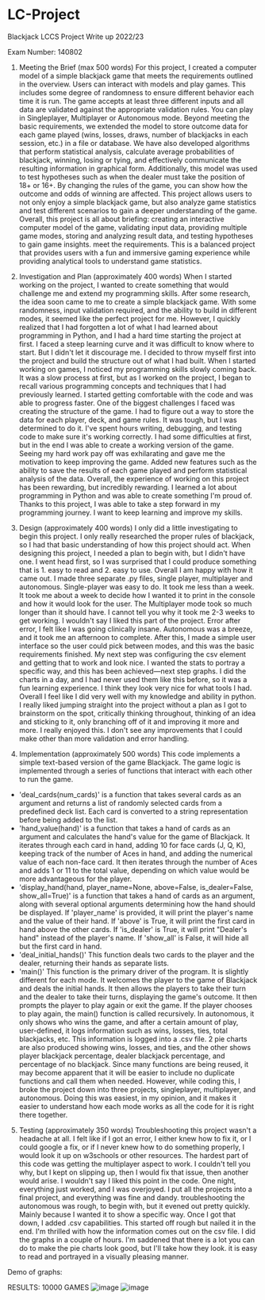 # LC-Project
Blackjack
LCCS Project Write up 2022/23

Exam Number: 140802
1. Meeting the Brief (max 500 words) 
For this project, I created a computer model of a simple blackjack game that meets the requirements outlined in the overview. Users can interact with models and play games. This includes some degree of randomness to ensure different behavior each time it is run. The game accepts at least three different inputs and all data are validated against the appropriate validation rules. You can play in Singleplayer, Multiplayer or Autonomous mode. Beyond meeting the basic requirements, we extended the model to store outcome data for each game played (wins, losses, draws, number of blackjacks in each session, etc.) in a file or database. We have also developed algorithms that perform statistical analysis, calculate average probabilities of blackjack, winning, losing or tying, and effectively communicate the resulting information in graphical form. Additionally, this model was used to test hypotheses such as when the dealer must take the position of 18+ or 16+. By changing the rules of the game, you can show how the outcome and odds of winning are affected. This project allows users to not only enjoy a simple blackjack game, but also analyze game statistics and test different scenarios to gain a deeper understanding of the game. Overall, this project is all about briefing: creating an interactive computer model of the game, validating input data, providing multiple game modes, storing and analyzing result data, and testing hypotheses to gain game insights. meet the requirements. This is a balanced project that provides users with a fun and immersive gaming experience while providing analytical tools to understand game statistics.

2. Investigation and Plan (approximately 400 words) 
When I started working on the project, I wanted to create something that would challenge me and extend my programming skills. After some research, the idea soon came to me to create a simple blackjack game. With some randomness, input validation required, and the ability to build in different modes, it seemed like the perfect project for me. However, I quickly realized that I had forgotten a lot of what I had learned about programming in Python, and I had a hard time starting the project at first. I faced a steep learning curve and it was difficult to know where to start. But I didn't let it discourage me. I decided to throw myself first into the project and build the structure out of what I had built. When I started working on games, I noticed my programming skills slowly coming back. It was a slow process at first, but as I worked on the project, I began to recall various programming concepts and techniques that I had previously learned. I started getting comfortable with the code and was able to progress faster. One of the biggest challenges I faced was creating the structure of the game. I had to figure out a way to store the data for each player, deck, and game rules. It was tough, but I was determined to do it. I've spent hours writing, debugging, and testing code to make sure it's working correctly. I had some difficulties at first, but in the end I was able to create a working version of the game. Seeing my hard work pay off was exhilarating and gave me the motivation to keep improving the game. Added new features such as the ability to save the results of each game played and perform statistical analysis of the data. Overall, the experience of working on this project has been rewarding, but incredibly rewarding. I learned a lot about programming in Python and was able to create something I'm proud of. Thanks to this project, I was able to take a step forward in my programming journey. I want to keep learning and improve my skills.

3. Design (approximately 400 words) 
I only did a little investigating to begin this project. I only really researched the proper rules of blackjack, so I had that basic understanding of how this project should act. When designing this project, I needed a plan to begin with, but I didn't have one. I went head first, so I was surprised that I could produce something that is 1. easy to read and 2. easy to use. Overall I am happy with how it came out. I made three separate .py files, single player, multiplayer and autonomous. Single-player was easy to do. It took me less than a week. It took me about a week to decide how I wanted it to print in the console and how it would look for the user. The Multiplayer mode took so much longer than it should have. I cannot tell you why it took me 2-3 weeks to get working. I wouldn't say I liked this part of the project. Error after error, I felt like I was going clinically insane. Autonomous was a breeze, and it took me an afternoon to complete. After this, I made a simple user interface so the user could pick between modes, and this was the basic requirements finished. My next step was configuring the csv element and getting that to work and look nice. I wanted the stats to portray a specific way, and this has been achieved—next step graphs. I did the charts in a day, and I had never used them like this before, so it was a fun learning experience. I think they look very nice for what tools I had. Overall I feel like I did very well with my knowledge and ability in python. I really liked jumping straight into the project without a plan as I got to brainstorm on the spot, critically thinking throughout, thinking of an idea and sticking to it, only branching off of it and improving it more and more. I really enjoyed this. I don't see any improvements that I could make other than more validation and error handling.

4. Implementation (approximately 500 words) 
This code implements a simple text-based version of the game Blackjack. The game logic is implemented through a series of functions that interact with each other to run the game.
- 'deal_cards(num_cards)' is a function that takes several cards as an argument and returns a list of randomly selected cards from a predefined deck list. Each card is converted to a string representation before being added to the list. 
- 'hand_value(hand)' is a function that takes a hand of cards as an argument and calculates the hand's value for the game of Blackjack. It iterates through each card in hand, adding 10 for face cards (J, Q, K), keeping track of the number of Aces in hand, and adding the numerical value of each non-face card. It then iterates through the number of Aces and adds 1 or 11 to the total value, depending on which value would be more advantageous for the player.
- 'display_hand(hand, player_name=None, above=False, is_dealer=False, show_all=True)' is a function that takes a hand of cards as an argument, along with several optional arguments determining how the hand should be displayed. If 'player_name' is provided, it will print the player's name and the value of their hand. If 'above' is True, it will print the first card in hand above the other cards. If 'is_dealer' is True, it will print "Dealer's hand" instead of the player's name. If 'show_all' is False, it will hide all but the first card in hand.
- 'deal_initial_hands()' This function deals two cards to the player and the dealer, returning their hands as separate lists.
- 'main()' This function is the primary driver of the program. It is slightly different for each mode. It welcomes the player to the game of Blackjack and deals the initial hands. It then allows the players to take their turn and the dealer to take their turns, displaying the game's outcome. It then prompts the player to play again or exit the game. If the player chooses to play again, the main() function is called recursively. In autonomous, it only shows who wins the game, and after a certain amount of play, user-defined, it logs information such as wins, losses, ties, total blackjacks, etc. This information is logged into a .csv file. 2 pie charts are also produced showing wins, losses, and ties, and the other shows player blackjack percentage, dealer blackjack percentage, and percentage of no blackjack.
Since many functions are being reused, it may become apparent that it will be easier to include no duplicate functions and call them when needed. However, while coding this, I broke the project down into three projects, singleplayer, multiplayer, and autonomous. Doing this was easiest, in my opinion, and it makes it easier to understand how each mode works as all the code for it is right there together.

5.  Testing (approximately 350 words) 
Troubleshooting this project wasn't a headache at all. I felt like if I got an error, I either knew how to fix it, or I could google a fix, or if I never knew how to do something properly, I would look it up on w3schools or other resources. The hardest part of this code was getting the multiplayer aspect to work. I couldn't tell you why, but I kept on slipping up, then I would fix that issue, then another would arise. I wouldn't say I liked this point in the code. One night, everything just worked, and I was overjoyed. I put all the projects into a final project, and everything was fine and dandy. troubleshooting the autonomous was rough, to begin with, but it evened out pretty quickly. Mainly because I wanted it to show a specific way. Once I got that down, I added .csv capabilities. This started off rough but nailed it in the end. I'm thrilled with how the information comes out on the csv file. I did the graphs in a couple of hours. I'm saddened that there is a lot you can do to make the pie charts look good, but I'll take how they look. it is easy to read and portrayed in a visually pleasing manner.

 
 Demo of graphs:

 RESULTS: 10000 GAMES
![image](https://user-images.githubusercontent.com/118645227/225509523-d28f2c7a-9c82-4ff9-bca9-840acd453cbc.png)
![image](https://user-images.githubusercontent.com/118645227/225509556-66d66cd0-c322-484a-9a6e-0b5f7f87a518.png)
